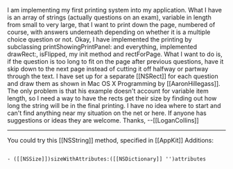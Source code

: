 I am implementing my first printing system into my application. What I have is an array of strings (actually questions on an exam), variable in length from small to very large, that I want to print down the page, numbered of course, with answers underneath depending on whether it is a multiple choice question or not. Okay, I have implemented the printing by subclassing printShowingPrintPanel: and everything, implemented drawRect:, isFlipped, my init method and rectForPage. What I want to do is, if the question is too long to fit on the page after previous questions, have it skip down to the next page instead of cutting it off halfway or partway through the text. I have set up for a separate [[NSRect]] for each question and draw them as shown in Mac OS X Programming by [[AaronHillegass]]. The only problem is that his example doesn't account for variable item length, so I need a way to have the rects get their size by finding out how long the string will be in the final printing. I have no idea where to start and can't find anything near my situation on the net or here. If anyone has suggestions or ideas they are welcome. Thanks, --[[LoganCollins]]

----

You could try this [[NSString]] method, specified in [[AppKit]] Additions:

<code>
- ([[NSSize]])sizeWithAttributes:([[NSDictionary]] '')attributes
</code>